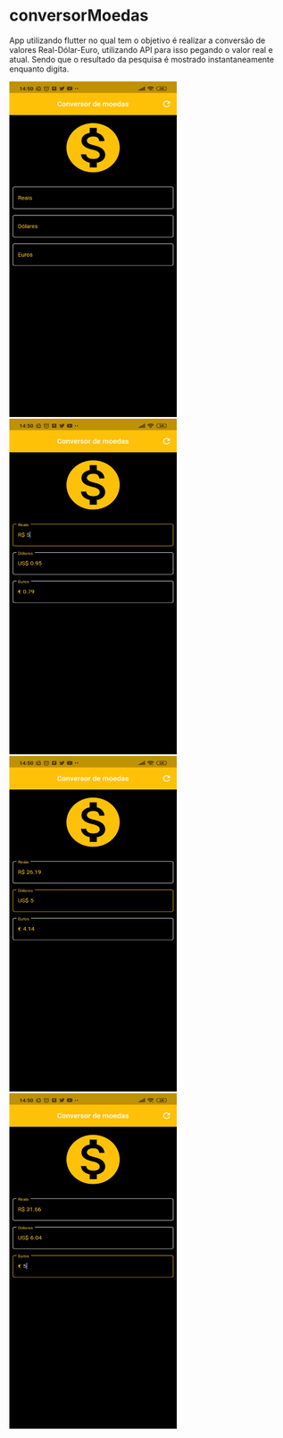 # conversorMoedas
 
App utilizando flutter no qual tem o objetivo é realizar a conversão de valores Real-Dólar-Euro, utilizando API para isso pegando o valor real e atual.
Sendo que o resultado da pesquisa é mostrado instantaneamente enquanto digita.

<img src="assets/1.jpg" height = 600 width = 300 >

<img src="assets/2.jpg" height = 600 width = 300 >

<img src="assets/3.jpg" height = 600 width = 300 >

<img src="assets/4.jpg" height = 600 width = 300 >
